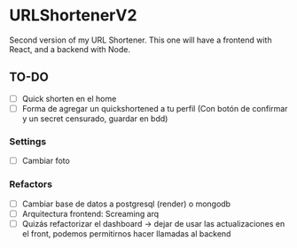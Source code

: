 # URLShortenerV2
Second version of my URL Shortener. This one will have a frontend with React, and a backend with Node.



## TO-DO
- [ ] Quick shorten en el home
- [ ] Forma de agregar un quickshortened a tu perfil (Con botón de confirmar y un secret censurado, guardar en bdd)
### Settings
- [ ] Cambiar foto


### Refactors
- [ ] Cambiar base de datos a postgresql (render) o mongodb
- [ ] Arquitectura frontend: Screaming arq
- [ ] Quizás refactorizar el dashboard -> dejar de usar las actualizaciones en el front, podemos permitirnos hacer llamadas al backend
